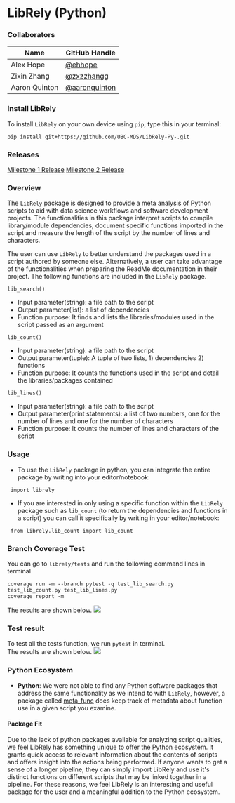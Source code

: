 # LibRely (Python)

### Collaborators
| Name | GitHub Handle |
| ---- | ------ |
| Alex Hope | [@ehhope ]( https://github.com/ehhope) |
| Zixin Zhang     | [@zxzzhangg](https://github.com/zxzzhangg) |
| Aaron Quinton     | [@aaronquinton](https://github.com/aaronquinton ) |


### Install LibRely
To install ```LibRely``` on your own device using ```pip```, type this in your terminal:

```pip install git+https://github.com/UBC-MDS/LibRely-Py-.git```


### Releases

[Milestone 1 Release](https://github.com/UBC-MDS/LibRely-Py-/releases/tag/V1.0)
[Milestone 2 Release](https://github.com/UBC-MDS/LibRely-Py-/tree/2.0)


### Overview
The `LibRely` package is designed to provide a meta analysis of Python scripts to aid with data science workflows and software development projects. The functionalities in this package interpret scripts to compile library/module dependencies, document specific functions imported in the script and measure the length of the script by the number of lines and characters.

The user can use `LibRely` to better understand the packages used in a script authored by someone else. Alternatively, a user can take advantage of the functionalities when preparing the ReadMe documentation in their project. The following functions are included in the `LibRely` package.

`lib_search()`

- Input parameter(string): a file path to the script
- Output parameter(list): a list of dependencies
- Function purpose: It finds and lists the libraries/modules used in the script passed as an argument

`lib_count()`

- Input parameter(string): a file path to the script
- Output parameter(tuple): A tuple of two lists, 1) dependencies 2) functions
- Function purpose: It counts the functions used in the script and detail the libraries/packages contained

`lib_lines()`

 - Input parameter(string): a file path to the script
 - Output parameter(print statements): a list of two numbers, one for the number of lines and one for the number of characters
 - Function purpose: It counts the number of lines and characters of the script

### Usage

- To use the ```LibRely``` package in python, you can integrate the entire package by writing into your editor/notebook:

``` import librely```

- If you are interested in only using a specific function within the ```LibRely``` package such as ```lib_count``` (to return the dependencies and functions in a script) you can call it specifically by writing in your editor/notebook:

``` from librely.lib_count import lib_count```

### Branch Coverage Test
You can go to `librely/tests` and run the following command lines in terminal
```
coverage run -m --branch pytest -q test_lib_search.py test_lib_count.py test_lib_lines.py
coverage report -m
```
The results are shown below.
![](./doc/coverage_result.png)

### Test result
To test all the tests function, we run `pytest` in terminal.  
The results are shown below.
![](./doc/test_result.png)

### Python Ecosystem

- **Python**: We were not able to find any Python software packages that address the same functionality as we intend to with ```LibRely```, however, a package called [meta_func](https://pypi.org/project/meta_func/) does keep track of metadata about function use in a given script you examine.

#### Package Fit
Due to the lack of python packages available for analyzing script qualities, we feel LibRely has something unique to offer the Python ecosystem. It grants quick access to relevant information about the contents of scripts and offers insight into the actions being performed. If anyone wants to get a sense of a longer pipeline, they can simply import LibRely and use it's distinct functions on different scripts that may be linked together in a pipeline. For these reasons, we feel LibRely is an interesting and useful package for the user and a meaningful addition to the Python ecosystem.

